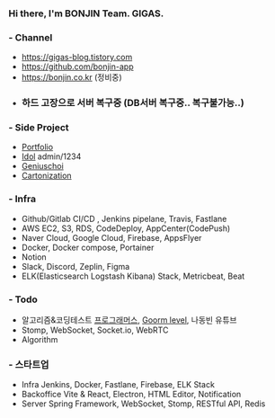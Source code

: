### Hi there, I'm BONJIN Team. GIGAS.

### - Channel
* https://gigas-blog.tistory.com
* https://github.com/bonjin-app
* https://bonjin.co.kr (정비중)
* ### 하드 고장으로 서버 복구중 (DB서버 복구중.. 복구불가능..) ###

### - Side Project
* <a href="http://bonjin.co.kr" target="_blank">Portfolio</a>
* <a href="http://bonjin.co.kr:9091" target="_blank">Idol</a> admin/1234
* <a href="https://bonjin.co.kr/portfolio/geniuschoi" target="_blank">Geniuschoi</a>
* <a href="http://bonjin.co.kr:9999" target="_blank">Cartonization</a>

### - Infra
* Github/Gitlab CI/CD , Jenkins pipelane, Travis, Fastlane
* AWS EC2, S3, RDS, CodeDeploy, AppCenter(CodePush)
* Naver Cloud, Google Cloud, Firebase, AppsFlyer
* Docker, Docker compose, Portainer
* Notion
* Slack, Discord, Zeplin, Figma
* ELK(Elasticsearch Logstash Kibana) Stack, Metricbeat, Beat

### - Todo
* 알고리즘&코딩테스트 [프로그래머스](https://programmers.co.kr/), [Goorm level](https://level.goorm.io), 나동빈 유튜브
* Stomp, WebSocket, Socket.io, WebRTC
* Algorithm

### - 스타트업
* Infra
Jenkins, Docker, Fastlane, Firebase, ELK Stack
* Backoffice
Vite & React, Electron, HTML Editor, Notification
* Server
Spring Framework, WebSocket, Stomp, RESTful API, Redis
